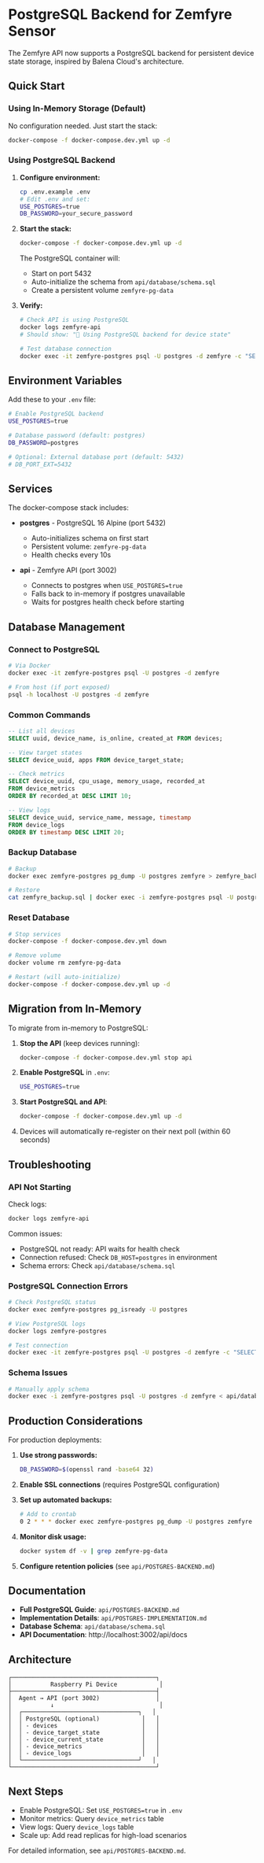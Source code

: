 # PostgreSQL Backend for Zemfyre Sensor

The Zemfyre API now supports a PostgreSQL backend for persistent device state storage, inspired by Balena Cloud's architecture.

## Quick Start

### Using In-Memory Storage (Default)

No configuration needed. Just start the stack:

```bash
docker-compose -f docker-compose.dev.yml up -d
```

### Using PostgreSQL Backend

1. **Configure environment:**
   ```bash
   cp .env.example .env
   # Edit .env and set:
   USE_POSTGRES=true
   DB_PASSWORD=your_secure_password
   ```

2. **Start the stack:**
   ```bash
   docker-compose -f docker-compose.dev.yml up -d
   ```

   The PostgreSQL container will:
   - Start on port 5432
   - Auto-initialize the schema from `api/database/schema.sql`
   - Create a persistent volume `zemfyre-pg-data`

3. **Verify:**
   ```bash
   # Check API is using PostgreSQL
   docker logs zemfyre-api
   # Should show: "🐘 Using PostgreSQL backend for device state"
   
   # Test database connection
   docker exec -it zemfyre-postgres psql -U postgres -d zemfyre -c "SELECT COUNT(*) FROM devices;"
   ```

## Environment Variables

Add these to your `.env` file:

```bash
# Enable PostgreSQL backend
USE_POSTGRES=true

# Database password (default: postgres)
DB_PASSWORD=postgres

# Optional: External database port (default: 5432)
# DB_PORT_EXT=5432
```

## Services

The docker-compose stack includes:

- **postgres** - PostgreSQL 16 Alpine (port 5432)
  - Auto-initializes schema on first start
  - Persistent volume: `zemfyre-pg-data`
  - Health checks every 10s

- **api** - Zemfyre API (port 3002)
  - Connects to postgres when `USE_POSTGRES=true`
  - Falls back to in-memory if postgres unavailable
  - Waits for postgres health check before starting

## Database Management

### Connect to PostgreSQL

```bash
# Via Docker
docker exec -it zemfyre-postgres psql -U postgres -d zemfyre

# From host (if port exposed)
psql -h localhost -U postgres -d zemfyre
```

### Common Commands

```sql
-- List all devices
SELECT uuid, device_name, is_online, created_at FROM devices;

-- View target states
SELECT device_uuid, apps FROM device_target_state;

-- Check metrics
SELECT device_uuid, cpu_usage, memory_usage, recorded_at 
FROM device_metrics 
ORDER BY recorded_at DESC LIMIT 10;

-- View logs
SELECT device_uuid, service_name, message, timestamp 
FROM device_logs 
ORDER BY timestamp DESC LIMIT 20;
```

### Backup Database

```bash
# Backup
docker exec zemfyre-postgres pg_dump -U postgres zemfyre > zemfyre_backup.sql

# Restore
cat zemfyre_backup.sql | docker exec -i zemfyre-postgres psql -U postgres -d zemfyre
```

### Reset Database

```bash
# Stop services
docker-compose -f docker-compose.dev.yml down

# Remove volume
docker volume rm zemfyre-pg-data

# Restart (will auto-initialize)
docker-compose -f docker-compose.dev.yml up -d
```

## Migration from In-Memory

To migrate from in-memory to PostgreSQL:

1. **Stop the API** (keep devices running):
   ```bash
   docker-compose -f docker-compose.dev.yml stop api
   ```

2. **Enable PostgreSQL** in `.env`:
   ```bash
   USE_POSTGRES=true
   ```

3. **Start PostgreSQL and API**:
   ```bash
   docker-compose -f docker-compose.dev.yml up -d
   ```

4. Devices will automatically re-register on their next poll (within 60 seconds)

## Troubleshooting

### API Not Starting

Check logs:
```bash
docker logs zemfyre-api
```

Common issues:
- PostgreSQL not ready: API waits for health check
- Connection refused: Check `DB_HOST=postgres` in environment
- Schema errors: Check `api/database/schema.sql`

### PostgreSQL Connection Errors

```bash
# Check PostgreSQL status
docker exec zemfyre-postgres pg_isready -U postgres

# View PostgreSQL logs
docker logs zemfyre-postgres

# Test connection
docker exec -it zemfyre-postgres psql -U postgres -d zemfyre -c "SELECT NOW();"
```

### Schema Issues

```bash
# Manually apply schema
docker exec -i zemfyre-postgres psql -U postgres -d zemfyre < api/database/schema.sql
```

## Production Considerations

For production deployments:

1. **Use strong passwords:**
   ```bash
   DB_PASSWORD=$(openssl rand -base64 32)
   ```

2. **Enable SSL connections** (requires PostgreSQL configuration)

3. **Set up automated backups:**
   ```bash
   # Add to crontab
   0 2 * * * docker exec zemfyre-postgres pg_dump -U postgres zemfyre | gzip > /backups/zemfyre-$(date +\%Y\%m\%d).sql.gz
   ```

4. **Monitor disk usage:**
   ```bash
   docker system df -v | grep zemfyre-pg-data
   ```

5. **Configure retention policies** (see `api/POSTGRES-BACKEND.md`)

## Documentation

- **Full PostgreSQL Guide**: `api/POSTGRES-BACKEND.md`
- **Implementation Details**: `api/POSTGRES-IMPLEMENTATION.md`
- **Database Schema**: `api/database/schema.sql`
- **API Documentation**: http://localhost:3002/api/docs

## Architecture

```
┌─────────────────────────────────────────┐
│           Raspberry Pi Device            │
├─────────────────────────────────────────┤
│  Agent → API (port 3002)                │
│           ↓                              │
│  ┌─────────────────────────────────┐   │
│  │ PostgreSQL (optional)            │   │
│  │ - devices                        │   │
│  │ - device_target_state            │   │
│  │ - device_current_state           │   │
│  │ - device_metrics                 │   │
│  │ - device_logs                    │   │
│  └─────────────────────────────────┘   │
└─────────────────────────────────────────┘
```

## Next Steps

- Enable PostgreSQL: Set `USE_POSTGRES=true` in `.env`
- Monitor metrics: Query `device_metrics` table
- View logs: Query `device_logs` table
- Scale up: Add read replicas for high-load scenarios

For detailed information, see `api/POSTGRES-BACKEND.md`.
